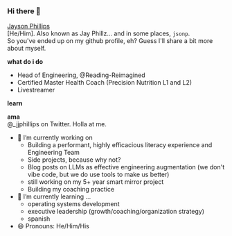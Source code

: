 ### Hi there 👋

[Jayson Phillips](https://jaysonjphillips.com)  
[He/Him]. Also known as Jay Phillz... and in some places, `jsonp`.  
So you've ended up on my github profile, eh? Guess I'll share a bit more about myself.  

**what do i do**
- Head of Engineering, @Reading-Reimagined
- Certified Master Health Coach (Precision Nutrition L1 and L2)
- Livestreamer

**learn**  

**ama**  
@_jjphillips on Twitter. Holla at me. 

- 🔭 I’m currently working on
    - Building a performant, highly efficacious literacy experience and Engineering Team
    - Side projects, because why not?
    - Blog posts on LLMs as effective engineering augmentation (we don't vibe code, but we do use tools to make us better)
    - still working on my 5+ year smart mirror project
    - Building my coaching practice
- 🌱 I’m currently learning ...
    - operating systems development
    - executive leadership (growth/coaching/organization strategy)
    - spanish
- 😄 Pronouns: He/Him/His

<!--
**jaysonjphillips/jaysonjphillips** is a ✨ _special_ ✨ repository because its `README.md` (this file) appears on your GitHub profile.

Here are some ideas to get you started:

- 🔭 I’m currently working on ...
- 🌱 I’m currently learning ...
- 👯 I’m looking to collaborate on ...
- 🤔 I’m looking for help with ...
- 💬 Ask me about ...
- 📫 How to reach me: ...
- 😄 Pronouns: ...
- ⚡ Fun fact: ...
-->
